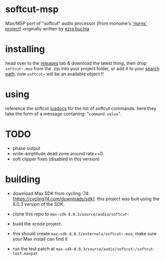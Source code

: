 softcut-msp
========

Max/MSP port of "softcut" audio processor (from monome's ['norns' project](https://github.com/monome/norns/)) originally written by [ezra buchla](https://github.com/catfact)

installing
========

head over to the [releases](https://github.com/AndrewShike/softcut-msp/releases) tab & download the latest thing, then drop `softcut~.mxo` from the .zip into your project folder, or add it to your [search path](https://docs.cycling74.com/max5/vignettes/core/search_path.html). now `softcut~` will be an available object !!

using
========

reference the softcut [luadocs](https://monome.github.io/norns/doc/modules/softcut.html) for the list of softcut commands. here they take the form of a message contaning: "`command value`".

TODO
========

- phase output
- write-amplitude dead zone around rate==0.
- soft clipper fixes (disabled in this version)

building
========

-   download Max SDK from cycling '74: [https://cycling74.com/downloads/sdk].
    this project was buit using the 8.0.3 version of the SDK.

-   clone this repo to `max-sdk-8.0.3/source/audio/softcut~`

-   build the xcode project.

-   this should create `max-sdk-8.0.3/externals/softcut~.mxo`; make sure your Max install can find it

-   run the test patch at `max-sdk-8.0.3/source/audio/softcut~/softcut-test.maxpat`

 
